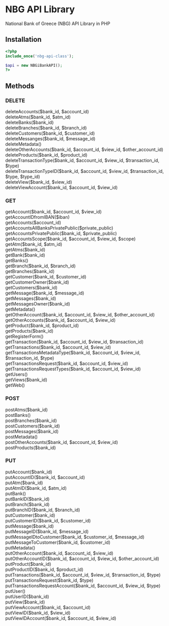 # NBG API Library
National Bank of Greece (NBG) API Library in PHP
<h2>Installation</h2>

```php
<?php
include_once('nbg-api-class');

$api = new NBGiBankAPI();
?>
```
<h2>Methods</h2>
<h3>DELETE</h3>
    deleteAccounts($bank_id, $account_id)<br>
    deleteAtms($bank_id, $atm_id)<br>
    deleteBanks($bank_id)<br>
    deleteBranches($bank_id, $branch_id)<br>
    deleteCustomers($bank_id, $customer_id)<br>
    deleteMessanges($bank_id, $message_id)<br>
    deleteMetadata()<br>
    deleteOtherAccounts($bank_id, $account_id, $view_id, $other_account_id)<br>
    deleteProducts($bank_id, $product_id)<br>
    deleteTransactionType($bank_id, $account_id, $view_id, $transaction_id, $type)<br>
    deleteTransactionTypeID($bank_id, $account_id, $view_id, $transaction_id, $type, $type_id)<br>
    deleteView($bank_id, $view_id)<br>
    deleteViewAccount($bank_id, $account_id, $view_id)<br>

<h3>GET</h3>
    getAccount($bank_id, $account_id, $view_id)<br>
    getAccountIDfromIBAN($iban)<br>
    getAccounts($account_id)<br>
    getAccountsAllBanksPrivatePublic($private_public)<br>
    getAccountsPrivatePublic($bank_id, $private_public)<br>
    getAccountsScope($bank_id, $account_id, $view_id, $scope)<br>
    getAtm($bank_id, $atm_id)<br>
    getAtms($bank_id)<br>
    getBank($bank_id)<br>
    getBanks()<br>
    getBranch($bank_id, $branch_id)<br>
    getBranches($bank_id)<br>
    getCustomer($bank_id, $customer_id)<br>
    getCustomerOwner($bank_id)<br>
    getCustomers($bank_id)<br>
    getMessage($bank_id, $message_id)<br>
    getMessages($bank_id)<br>
    getMessagesOwner($bank_id)<br>
    getMetadata()<br>
    getOtherAccount($bank_id, $account_id, $view_id, $other_account_id)<br>
    getOtherAccounts($bank_id, $account_id, $view_id)<br>
    getProduct($bank_id, $product_id)<br>
    getProducts($bank_id)<br>
    getRegisterForm()<br>
    getTransaction($bank_id, $account_id, $view_id, $transaction_id)<br>
    getTransactions($bank_id, $account_id, $view_id)<br>
    getTransactionsMetadataType($bank_id, $account_id, $view_id, $transaction_id, $type)<br>
    getTransactionsRequest($bank_id, $account_id, $view_id)<br>
    getTransactionsRequestTypes($bank_id, $account_id, $view_id)<br>
    getUsers()<br>
    getViews($bank_id)<br>
    getWeb()<br>
    
<h3>POST</h3>
    postAtms($bank_id)<br>
    postBanks()<br>
    postBranches($bank_id)<br>
    postCustomers($bank_id)<br>
    postMessages($bank_id)<br>
    postMetadata()<br>
    postOtherAccounts($bank_id, $account_id, $view_id)<br>
    postProducts($bank_id)<br>
    
<h3>PUT</h3>
    putAccount($bank_id)<br>
    putAccountID($bank_id, $account_id)<br>
    putAtm($bank_id)<br>
    putAtmID($bank_id, $atm_id)<br>
    putBank()<br>
    putBankID($bank_id)<br>
    putBranch($bank_id)<br>
    putBranchID($bank_id, $branch_id)<br>
    putCustomer($bank_id)<br>
    putCustomerID($bank_id, $customer_id)<br>
    putMessage($bank_id)<br>
    putMessageID($bank_id, $message_id)<br>
    putMessageIDtoCustomer($bank_id, $customer_id, $message_id)<br>
    putMessageToCustomer($bank_id, $customer_id)<br>
    putMetadata()<br>
    putOtherAccount($bank_id, $account_id, $view_id)<br>
    putOtherAccountID($bank_id, $account_id, $view_id, $other_account_id)<br>
    putProduct($bank_id)<br>
    putProductID($bank_id, $product_id)<br>
    putTransactions($bank_id, $account_id, $view_id, $transaction_id, $type)<br>
    putTransactionsRequest($bank_id, $type)<br>
    putTransactionsRequestAccount($bank_id, $account_id, $view_id, $type)<br>
    putUser()<br>
    putUserID($bank_id)<br>
    putView($bank_id)<br>
    putViewAccount($bank_id, $account_id)<br>
    putViewID($bank_id, $view_id)<br>
    putViewIDAccount($bank_id, $account_id, $view_id)

